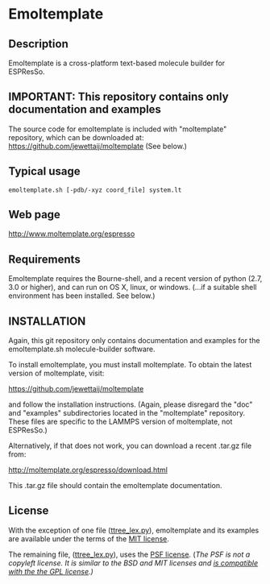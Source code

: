 Emoltemplate
===========

##  Description

Emoltemplate is a cross-platform text-based molecule builder for ESPResSo.

##  IMPORTANT: This repository contains only documentation and examples

The source code for emoltemplate is included with
"moltemplate" repository,
which can be downloaded at: 
https://github.com/jewettaij/moltemplate
(See below.)

## Typical usage

```
emoltemplate.sh [-pdb/-xyz coord_file] system.lt
```

## Web page

http://www.moltemplate.org/espresso

## Requirements

Emoltemplate requires the Bourne-shell, and a recent version of python 
(2.7, 3.0 or higher), and can run on OS X, linux, or windows. (...if a 
suitable shell environment has been installed.  See below.)

## INSTALLATION

Again, this git repository only contains documentation and examples
for the emoltemplate.sh molecule-builder software.

To install emoltemplate, you must install moltemplate.
To obtain the latest version of moltemplate, visit:

https://github.com/jewettaij/moltemplate

and follow the installation instructions.  (Again, please disregard the "doc" and "examples" subdirectories located in the "moltemplate" repository.  These files are specific to the LAMMPS version of moltemplate, not ESPResSo.)

Alternatively, if that does not work, you can download a recent .tar.gz file from:

http://moltemplate.org/espresso/download.html

This .tar.gz file should contain the emoltemplate documentation.

## License

With the exception of one file
([ttree_lex.py](./moltemplate/ttree_lex.py)),
emoltemplate and its examples
are available under the terms of the [MIT license](LICENSE.md).

The remaining file, ([ttree_lex.py](./moltemplate/ttree_lex.py)),
uses the [PSF license](https://docs.python.org/3/license.html).
(*The PSF is not a copyleft license.
It is similar to the BSD and MIT licenses and
[is compatible with the the GPL license](https://docs.python.org/3/license.html).)*
